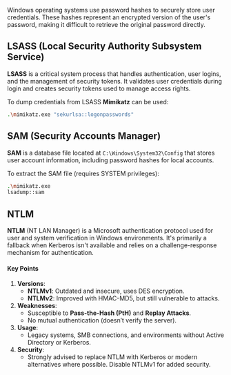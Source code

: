 Windows operating systems use password hashes to securely store user credentials. These hashes represent an encrypted version of the user's password, making it difficult to retrieve the original password directly.
## LSASS (Local Security Authority Subsystem Service)

**LSASS** is a critical system process that handles authentication, user logins, and the management of security tokens. It validates user credentials during login and creates security tokens used to manage access rights.

To dump credentials from LSASS **Mimikatz** can be used:

```bash
.\mimikatz.exe "sekurlsa::logonpasswords"
```

## SAM (Security Accounts Manager)

**SAM** is a database file located at `C:\Windows\System32\Config` that stores user account information, including password hashes for local accounts.

To extract the SAM file (requires SYSTEM privileges):

```bash
.\mimikatz.exe 
lsadump::sam
```

## NTLM

**NTLM** (NT LAN Manager) is a Microsoft authentication protocol used for user and system verification in Windows environments. It's primarily a fallback when Kerberos isn't available and relies on a challenge-response mechanism for authentication.
#### **Key Points**

1. **Versions**:
    - **NTLMv1**: Outdated and insecure, uses DES encryption.
    - **NTLMv2**: Improved with HMAC-MD5, but still vulnerable to attacks.
2. **Weaknesses**:
    - Susceptible to **Pass-the-Hash (PtH)** and **Replay Attacks**.
    - No mutual authentication (doesn’t verify the server).
3. **Usage**:
    - Legacy systems, SMB connections, and environments without Active Directory or Kerberos.
4. **Security**:
    - Strongly advised to replace NTLM with Kerberos or modern alternatives where possible. Disable NTLMv1 for added security.